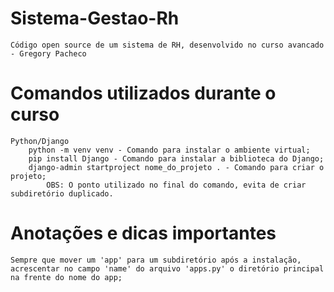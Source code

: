 # Sistema-Gestao-Rh

    Código open source de um sistema de RH, desenvolvido no curso avancado - Gregory Pacheco

# Comandos utilizados durante o curso
    Python/Django
        python -m venv venv - Comando para instalar o ambiente virtual;
        pip install Django - Comando para instalar a biblioteca do Django;
        django-admin startproject nome_do_projeto . - Comando para criar o projeto;
            OBS: O ponto utilizado no final do comando, evita de criar subdiretório duplicado.
        

# Anotações e dicas importantes
    Sempre que mover um 'app' para um subdiretório após a instalação, acrescentar no campo 'name' do arquivo 'apps.py' o diretório principal na frente do nome do app;